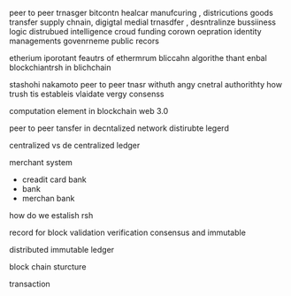 peer to peer trnasger
bitcontn healcar manufcuring , districutions
goods transfer supply chnain, digigtal medial trnasdfer , desntralinze bussiiness logic
distrubued intelligence
croud funding
corown oepration
identity managements
govenrneme public recors

etherium
iporotant feautrs of ethermrum bliccahn
algorithe thant enbal blockchiantrsh in blichchain

stashohi nakamoto
peer to peer tnasr withuth angy cnetral authorithty
how trush tis estableis 
vlaidate vergy consenss

computation element in blockchain 
web 3.0

peer to peer tansfer in decntalized network 
distirubte legerd

centralized vs de centralized ledger




merchant system
- creadit card bank 
- bank
- merchan bank



how do we estalish rsh

record for block
validation verification consensus and immutable 




distributed immutable ledger


block chain sturcture

transaction  





